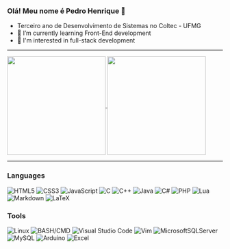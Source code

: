 ### Olá! Meu nome é Pedro Henrique :wave:

- Terceiro ano de Desenvolvimento de Sistemas no Coltec - UFMG
- 🌱 I’m currently learning Front-End development
- 👀 I'm interested in full-stack development

---

<!-- Estatísticas -->
<a href="https://github.com/DevWannabe-dot">
  <img height="230" align="center" src="https://github-readme-devwannabedots-projects.vercel.app/api?username=DevWannabe-dot&show_icons=true&theme=highcontrast&include_all_commits=true&count_private=true&show=discussions_started,discussions_answered&hide=stars&exclude_repo=github-readme" />
</a>
<a href="https://github.com/DevWannabe-dot">
  <img height="230" align="center" src="https://github-readme-devwannabedots-projects.vercel.app/api/top-langs/?username=devwannabe-dot&layout=compact&theme=highcontrast&include_all_commits=true&count_private=true&exclude_repo=github-readme&hide=shaderlab,hlsl" />
</a>

---

<!-- Afinidades -->
### Languages
![HTML5](https://img.shields.io/badge/html5-%23E34F26.svg?style=for-the-badge&logo=html5&logoColor=white)
![CSS3](https://img.shields.io/badge/css3-%231572B6.svg?style=for-the-badge&logo=css3&logoColor=white)
![JavaScript](https://img.shields.io/badge/javascript-%23323330.svg?style=for-the-badge&logo=javascript&logoColor=%23F7DF1E)
![C](https://img.shields.io/badge/c-%2300599C.svg?style=for-the-badge&logo=c&logoColor=white)
![C++](https://img.shields.io/badge/c++-%2300599C.svg?style=for-the-badge&logo=c%2B%2B&logoColor=white)
![Java](https://img.shields.io/badge/Java-ED8B00?style=for-the-badge&logo=openjdk&logoColor=white)
![C#](https://img.shields.io/badge/c%23-%23239120.svg?style=for-the-badge&logo=csharp&logoColor=white)
![PHP](https://img.shields.io/badge/PHP-777BB4?style=for-the-badge&logo=php&logoColor=white)
![Lua](https://img.shields.io/badge/Lua-2C2D72?style=for-the-badge&logo=lua&logoColor=white)
![Markdown](https://img.shields.io/badge/Markdown-000000?style=for-the-badge&logo=markdown&logoColor=white)
![LaTeX](https://img.shields.io/badge/LaTeX-008080?style=for-the-badge&logo=LaTeX&logoColor=white)
### Tools
![Linux](https://img.shields.io/badge/Linux-FCC624?style=for-the-badge&logo=linux&logoColor=black)
![BASH/CMD](https://img.shields.io/badge/Shell_Script-121011?style=for-the-badge&logo=gnu-bash&logoColor=white)
![Visual Studio Code](https://img.shields.io/badge/Visual%20Studio%20Code-0078d7.svg?style=for-the-badge&logo=visual-studio-code&logoColor=white)
![Vim](https://img.shields.io/badge/VIM-%2311AB00.svg?&style=for-the-badge&logo=vim&logoColor=white)
![MicrosoftSQLServer](https://img.shields.io/badge/Microsoft%20SQL%20Server-CC2927?style=for-the-badge&logo=microsoft%20sql%20server&logoColor=white)
![MySQL](https://img.shields.io/badge/mysql-4479A1.svg?style=for-the-badge&logo=mysql&logoColor=white)
![Arduino](https://img.shields.io/badge/Arduino-00979D?style=for-the-badge&logo=Arduino&logoColor=white)
![Excel](https://img.shields.io/badge/Microsoft_Excel-217346?style=for-the-badge&logo=microsoft-excel&logoColor=white)


<!-- EOF -->
